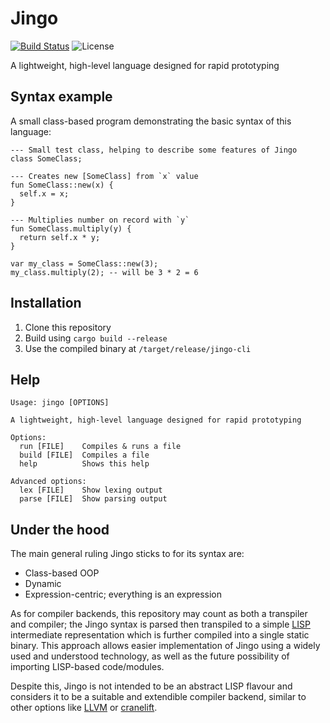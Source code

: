 # Jingo

[![Build Status](https://img.shields.io/endpoint.svg?url=https%3A%2F%2Factions-badge.atrox.dev%2Fowez%2Fjingo%2Fbadge&style=for-the-badge)](https://actions-badge.atrox.dev/owez/jingo/goto)
![License](https://img.shields.io/github/license/owez/jingo?style=for-the-badge)

A lightweight, high-level language designed for rapid prototyping

## Syntax example

A small class-based program demonstrating the basic syntax of this language:

```none
--- Small test class, helping to describe some features of Jingo
class SomeClass;

--- Creates new [SomeClass] from `x` value
fun SomeClass::new(x) {
  self.x = x;
}

--- Multiplies number on record with `y`
fun SomeClass.multiply(y) {
  return self.x * y;
}

var my_class = SomeClass::new(3);
my_class.multiply(2); -- will be 3 * 2 = 6
```

## Installation

1. Clone this repository
2. Build using `cargo build --release`
3. Use the compiled binary at `/target/release/jingo-cli`

## Help

```none
Usage: jingo [OPTIONS]

A lightweight, high-level language designed for rapid prototyping

Options:
  run [FILE]    Compiles & runs a file
  build [FILE]  Compiles a file
  help          Shows this help

Advanced options:
  lex [FILE]    Show lexing output
  parse [FILE]  Show parsing output
```

## Under the hood

The main general ruling Jingo sticks to for its syntax are:

- Class-based OOP
- Dynamic
- Expression-centric; everything is an expression

As for compiler backends, this repository may count as both a transpiler and compiler; the Jingo syntax is parsed then transpiled to a simple [LISP](https://en.wikipedia.org/wiki/Lisp_(programming_language)) intermediate representation which is further compiled into a single static binary. This approach allows easier implementation of Jingo using a widely used and understood technology, as well as the future possibility of importing LISP-based code/modules.

Despite this, Jingo is not intended to be an abstract LISP flavour and considers it to be a suitable and extendible compiler backend, similar to other options like [LLVM](https://en.wikipedia.org/wiki/LLVM) or [cranelift](https://github.com/bytecodealliance/wasmtime/tree/main/cranelift).
